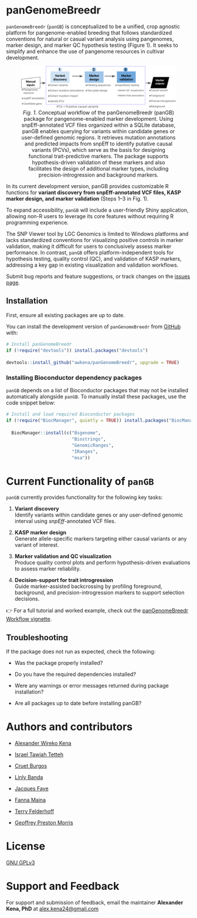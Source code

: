 
<!-- README.md is generated from README.Rmd. Please edit that file -->

# panGenomeBreedr <img src="man/figures/logo.png" align="right" height="139" alt="" />

<!-- badges: start -->
<!-- badges: end -->

`panGenomeBreedr` (`panGB`) is conceptualized to be a unified, crop
agnostic platform for pangenome-enabled breeding that follows
standardized conventions for natural or casual variant analysis using
pangenomes, marker design, and marker QC hypothesis testing (Figure 1).
It seeks to simplify and enhance the use of pangenome resources in
cultivar development.

<figure style="text-align: center;">
<img src="man/figures/workflow.png" width="800" alt="panGenomeBreedr marker design workflow">
<figcaption>
<em>Fig. 1.</em> Conceptual workflow of the panGenomeBreedr (panGB)
package for pangenome-enabled marker development. Using snpEff-annotated
VCF files organized within a SQLite database, panGB enables querying for
variants within candidate genes or user-defined genomic regions. It
retrieves mutation annotations and predicted impacts from snpEff to
identify putative causal variants (PCVs), which serve as the basis for
designing functional trait-predictive markers. The package supports
hypothesis-driven validation of these markers and also facilitates the
design of additional marker types, including precision-introgression and
background markers.
</figcaption>
</figure>

In its current development version, panGB provides customizable R
functions for **variant discovery from snpEff-annotated VCF files, KASP
marker design, and marker validation** (Steps 1–3 in Fig. 1).

To expand accessibility, `panGB` will include a user-friendly Shiny
application, allowing non-R users to leverage its core features without
requiring R programming experience.

The SNP Viewer tool by LGC Genomics is limited to Windows platforms and
lacks standardized conventions for visualizing positive controls in
marker validation, making it difficult for users to conclusively assess
marker performance. In contrast, `panGB` offers platform-independent
tools for hypothesis testing, quality control (QC), and validation of
KASP markers, addressing a key gap in existing visualization and
validation workflows.

Submit bug reports and feature suggestions, or track changes on the
[issues page](https://github.com/awkena/panGenomeBreedr/issues).

## Installation

First, ensure all existing packages are up to date.

You can install the development version of `panGenomeBreedr` from
[GitHub](https://github.com/awkena/panGenomeBreedr) with:

``` r
# Install panGenomeBreedr
if (!require("devtools")) install.packages("devtools")

devtools::install_github("awkena/panGenomeBreedr", upgrade = TRUE)
```

### Installing Bioconductor dependency packages

`panGB` depends on a list of Bioconductor packages that may not be
installed automatically alongside `panGB`. To manually install these
packages, use the code snippet below:

``` r
# Install and load required Bioconductor packages
if (!require("BiocManager", quietly = TRUE)) install.packages("BiocManager")

  BiocManager::install(c("Bsgenome",
                         "Biostrings",
                         "GenomicRanges",
                         "IRanges",
                         "msa"))
```

# Current Functionality of `panGB`

`panGB` currently provides functionality for the following key tasks:

1.  **Variant discovery**  
    Identify variants within candidate genes or any user-defined genomic
    interval using *snpEff*-annotated VCF files.

2.  **KASP marker design**  
    Generate allele-specific markers targeting either causal variants or
    any variant of interest.

3.  **Marker validation and QC visualization**  
    Produce quality control plots and perform hypothesis-driven
    evaluations to assess marker reliability.

4.  **Decision-support for trait introgression**  
    Guide marker-assisted backcrossing by profiling foreground,
    background, and precision-introgression markers to support selection
    decisions.

👉 For a full tutorial and worked example, check out the
[panGenomeBreedr Workflow
vignette](https://awkena.github.io/panGenomeBreedr/articles/panGenomeBreedr_Workflows.html).

## Troubleshooting

If the package does not run as expected, check the following:

- Was the package properly installed?

- Do you have the required dependencies installed?

- Were any warnings or error messages returned during package
  installation?

- Are all packages up to date before installing panGB?

# Authors and contributors

- [Alexander Wireko Kena](https://www.github.com/awkena)

- [Israel Tawiah Tetteh](https://github.com/Israel-Tetteh)

- [Cruet Burgos](https://www.morrislab.org/people/clara-cruet-burgos)

- [Linly Banda](https://www.biofortificationlab.org/people/linly-banda)

- [Jacques
  Faye](https://sites.google.com/site/morrislaboratory/people/jacques-faye)

- [Fanna Maina](https://www.morrislab.org/people/fanna-maina)

- [Terry
  Felderhoff](https://www.agronomy.k-state.edu/about/people/faculty/felderhoff-terry/)

- [Geoffrey Preston
  Morris](https://www.morrislab.org/people/geoff-morris)

# License

[GNU GPLv3](https://choosealicense.com/licenses/gpl-3.0/)

# Support and Feedback

For support and submission of feedback, email the maintainer **Alexander
Kena, PhD** at <alex.kena24@gmail.com>
